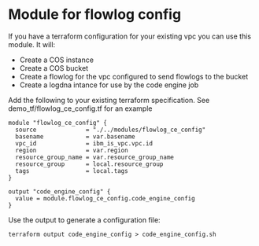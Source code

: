 # Module for flowlog config
If you have a terraform configuration for your existing vpc you can use this module.  It will:
- Create a COS instance
- Create a COS bucket
- Create a flowlog for the vpc configured to send flowlogs to the bucket
- Create a logdna intance for use by the code engine job

Add the following to your existing terraform specification.  See demo_tf/flowlog_ce_config.tf for an example

```
module "flowlog_ce_config" {
  source              = "./../modules/flowlog_ce_config"
  basename            = var.basename
  vpc_id              = ibm_is_vpc.vpc.id
  region              = var.region
  resource_group_name = var.resource_group_name
  resource_group      = local.resource_group
  tags                = local.tags
}

output "code_engine_config" {
  value = module.flowlog_ce_config.code_engine_config
}
```

Use the output to generate a configuration file:

```
terraform output code_engine_config > code_engine_config.sh
```